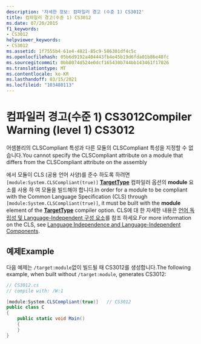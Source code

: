 ```yaml
---
description: '자세한 정보: 컴파일러 경고 (수준 1) CS3012'
title: 컴파일러 경고(수준 1) CS3012
ms.date: 07/20/2015
f1_keywords:
- CS3012
helpviewer_keywords:
- CS3012
ms.assetid: 1f7555b4-61e4-4821-85c9-586301df4c5c
ms.openlocfilehash: 05b6d9192a404443fb4e45b19d6fda01b86e48fc
ms.sourcegitcommit: 0bb8074d524e0dcf165430b744bb143461f17026
ms.translationtype: MT
ms.contentlocale: ko-KR
ms.lasthandoff: 03/15/2021
ms.locfileid: "103480113"
---
```

# <a name="compiler-warning-level-1-cs3012"></a><span data-ttu-id="a176b-103">컴파일러 경고(수준 1) CS3012</span><span class="sxs-lookup"><span data-stu-id="a176b-103">Compiler Warning (level 1) CS3012</span></span>

<span data-ttu-id="a176b-104">어셈블리의 CLSCompliant 특성과 다른 모듈의 CLSCompliant 특성을 지정할 수 없습니다.</span><span class="sxs-lookup"><span data-stu-id="a176b-104">You cannot specify the CLSCompliant attribute on a module that differs from the CLSCompliant attribute on the assembly</span></span>

<span data-ttu-id="a176b-105">에서 모듈이 CLS (공용 언어 사양)를 준수 하도록 하려면 `[module:System.CLSCompliant(true)]` [**TargetType**](../language-reference/compiler-options/output.md#targettype) 컴파일러 옵션의 **module** 요소를 사용 하 여 모듈을 빌드해야 합니다.</span><span class="sxs-lookup"><span data-stu-id="a176b-105">In order for a module to be compliant with the Common Language Specification (CLS) through `[module:System.CLSCompliant(true)]`, it must be built with the **module** element of the [**TargetType**](../language-reference/compiler-options/output.md#targettype) compiler option.</span></span> <span data-ttu-id="a176b-106">CLS에 대 한 자세한 내용은 [언어 독립성 및 Language-Independent 구성 요소](../../standard/language-independence-and-language-independent-components.md)를 참조 하세요.</span><span class="sxs-lookup"><span data-stu-id="a176b-106">For more information on the CLS, see [Language Independence and Language-Independent Components](../../standard/language-independence-and-language-independent-components.md).</span></span>

## <a name="example"></a><span data-ttu-id="a176b-107">예제</span><span class="sxs-lookup"><span data-stu-id="a176b-107">Example</span></span>

<span data-ttu-id="a176b-108">다음 예제는 `/target:module`없이 빌드될 때 CS3012를 생성합니다.</span><span class="sxs-lookup"><span data-stu-id="a176b-108">The following example, when built without `/target:module`, generates CS3012:</span></span>

```csharp
// CS3012.cs
// compile with: /W:1

[module:System.CLSCompliant(true)]   // CS3012
public class C
{
    public static void Main()
    {
    }
}
```
